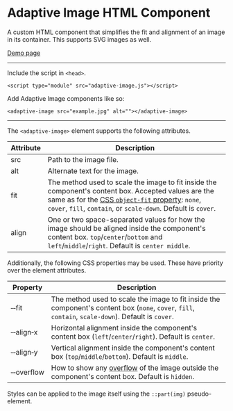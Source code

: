 # Adaptive Image HTML Component
A custom HTML component that simplifies the fit and alignment of an image in its container. This supports SVG images as well.

[Demo page](https://wizard04wsu.github.io/adaptive-image/index.html)

---

Include the script in `<head>`.
```
<script type="module" src="adaptive-image.js"></script>
```

Add Adaptive Image components like so:
```
<adaptive-image src="example.jpg" alt=""></adaptive-image>
```

---

The `<adaptive-image>` element supports the following attributes.

| Attribute			| Description	|
|---			|---		|
| src			| Path to the image file.	|
| alt			| Alternate text for the image.	|
| fit			| The method used to scale the image to fit inside the component's content box. Accepted values are the same as for the [CSS `object-fit` property](https://developer.mozilla.org/en-US/docs/Web/CSS/object-fit#values): `none`, `cover`, `fill`, `contain`, or `scale-down`. Default is `cover`.	|
| align			| One or two space-separated values for how the image should be aligned inside the component's content box. `top`/`center`/`bottom` and `left`/`middle`/`right`. Default is `center middle`. 	|

Additionally, the following CSS properties may be used. These have priority over the element attributes.

| Property			| Description	|
|---			|---		|
| &#x2011;&#x2011;fit			| The method used to scale the image to fit inside the component's content box (`none`, `cover`, `fill`, `contain`, `scale-down`). Default is `cover`.	|
| &#x2011;&#x2011;align&#x2011;x			| Horizontal alignment inside the component's content box (`left`/`center`/`right`). Default is `center`. 	|
| &#x2011;&#x2011;align&#x2011;y			| Vertical alignment inside the component's content box (`top`/`middle`/`bottom`). Default is `middle`. 	|
| &#x2011;&#x2011;overflow			| How to show any [overflow](https://developer.mozilla.org/en-US/docs/Web/CSS/overflow) of the image outside the component's content box. Default is `hidden`. 	|

Styles can be applied to the image itself using the `::part(img)` pseudo-element.
